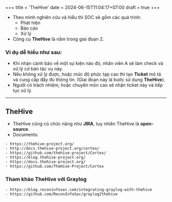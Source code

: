 +++
title = 'TheHive'
date = 2024-06-15T11:04:17+07:00
draft = true
+++

- Theo mình nghiên cứu và hiểu thì SOC sẽ gồm các quá trình:
	- Phát hiện
	- Báo cáo
	- Xử lý
- Công cụ **TheHive** là nằm trong giai đoạn 2.

### Ví dụ dễ hiểu như sau:
- Khi nhận cảnh báo về một sự kiện nào đó, nhân viên A sẽ làm check và xử lý cơ bản tác vụ này.
- Nếu không xử lý được, hoặc mức độ phức tạp cao thì tạo **Ticket** mô tả và cung cấp đầy đủ thông tin.
(Giai đoạn này là bước sử dụng **TheHive**).
- Người có trách nhiệm, hoặc chuyên môn cao sẽ nhận ticket này và tiếp tục xử lý.

-------------------------------------------------------------------------------------
## TheHive
- TheHive cũng có chức năng như **JIRA**, tuy nhiên TheHive là **open-source**.
- Documents:
```
- https://thehive-project.org/
- http://docs.thehive-project.org/cortex/
- https://github.com/thehive-project/Cortex/
- https://blog.thehive-project.org/
- https://docs.thehive-project.org/
- https://github.com/TheHive-Project/Cortex
```

### Tham khảo TheHive với Graylog
```
- https://blog.reconinfosec.com/integrating-graylog-with-thehive
- https://github.com/ReconInfoSec/graylog2thehive
```














